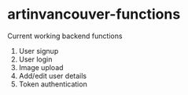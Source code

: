 # artinvancouver-functions

Current working backend functions

1. User signup
2. User login
3. Image upload
4. Add/edit user details
5. Token authentication
